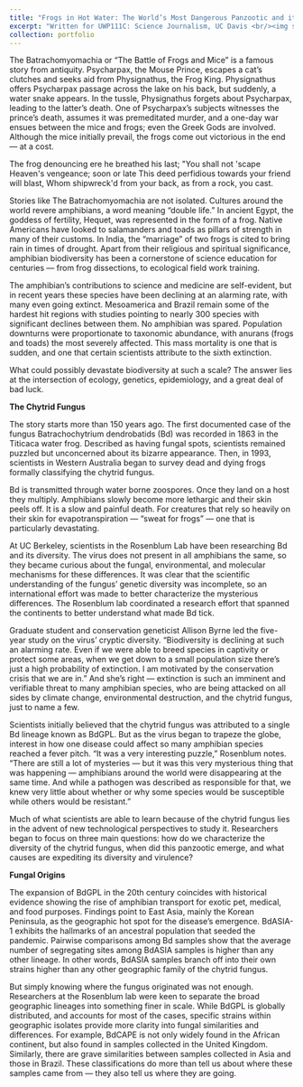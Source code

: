 ```yaml
---
title: "Frogs in Hot Water: The World’s Most Dangerous Panzootic and its Effect on Amphibian Biodiversity"
excerpt: "Written for UWP111C: Science Journalism, UC Davis <br/><img src='/images/monarch.jpg'>"
collection: portfolio
---
```


The Batrachomyomachia or “The Battle of Frogs and Mice” is a famous story from antiquity. Psycharpax, the Mouse Prince, escapes a cat’s clutches and seeks aid from Physignathus, the Frog King. Physignathus offers Psycharpax passage across the lake on his back, but suddenly, a water snake appears. In the tussle, Physignathus forgets about Psycharpax, leading to the latter’s death. One of Psycharpax’s subjects witnesses the prince’s death, assumes it was premeditated murder, and a one-day war ensues between the mice and frogs; even the Greek Gods are involved. Although the mice initially prevail, the frogs come out victorious in the end — at a cost. 

The frog denouncing ere he breathed his last;
"You shall not 'scape Heaven's vengeance; soon or late
This deed perfidious towards your friend will blast,
Whom shipwreck'd from your back, as from a rock, you cast.

Stories like The Batrachomyomachia are not isolated. Cultures around the world revere amphibians, a word meaning “double life.” In ancient Egypt, the goddess of fertility, Hequet, was represented in the form of a frog. Native Americans have looked to salamanders and toads as pillars of strength in many of their customs. In India, the “marriage” of two frogs is cited to bring rain in times of drought. Apart from their religious and spiritual significance, amphibian biodiversity has been a cornerstone of science education for centuries — from frog dissections, to ecological field work training. 

The amphibian’s contributions to science and medicine are self-evident, but in recent years these species have been declining at an alarming rate, with many even going extinct. Mesoamerica and Brazil remain some of the hardest hit regions with studies pointing to nearly 300 species with significant declines between them. No amphibian was spared. Population downturns were proportionate to taxonomic abundance, with anurans (frogs and toads) the most severely affected. This mass mortality is one that is sudden, and one that certain scientists attribute to the sixth extinction. 

What could possibly devastate biodiversity at such a scale? The answer lies at the intersection of ecology, genetics, epidemiology, and a great deal of bad luck. 

**The Chytrid Fungus** 

The story starts more than 150 years ago. The first documented case of the fungus Batrachochytrium dendrobatids (Bd) was recorded in 1863 in the Titicaca water frog. Described as having fungal spots, scientists remained puzzled but unconcerned about its bizarre appearance. Then, in 1993, scientists in Western Australia began to survey dead and dying frogs formally classifying the chytrid fungus. 

Bd is transmitted through water borne zoospores. Once they land on a host they multiply. Amphibians slowly become more lethargic and their skin peels off. It is a slow and painful death. For creatures that rely so heavily on their skin for evapotranspiration — “sweat for frogs” — one that is particularly devastating. 

At UC Berkeley, scientists in the Rosenblum Lab have been researching Bd and its diversity. The virus does not present in all amphibians the same, so they became curious about the fungal, environmental, and molecular mechanisms for these differences. It was clear that the scientific understanding of the fungus’ genetic diversity was incomplete, so an international effort was made to better characterize the mysterious differences. The Rosenblum lab coordinated a research effort that spanned the continents to better understand what made Bd tick.  

Graduate student and conservation geneticist Allison Byrne led the five-year study on the virus’ cryptic diversity. “Biodiversity is declining at such an alarming rate. Even if we were able to breed species in captivity or protect some areas, when we get down to a small population size there’s just a high probability of extinction. I am motivated by the conservation crisis that we are in.” And she’s right — extinction is such an imminent and verifiable threat to many amphibian species, who are being attacked on all sides by climate change, environmental destruction, and the chytrid fungus, just to name a few. 

Scientists initially believed that the chytrid fungus was attributed to a single Bd lineage known as BdGPL. But as the virus began to trapeze the globe, interest in how one disease could affect so many amphibian species reached a fever pitch. “It was a very interesting puzzle,” Rosenblum notes. “There are still a lot of mysteries — but it was this very mysterious thing that was happening — amphibians around the world were disappearing at the same time. And while a pathogen was described as responsible for that, we knew very little about whether or why some species would be susceptible while others would be resistant.”

Much of what scientists are able to learn because of the chytrid fungus lies in the advent of new technological perspectives to study it. Researchers began to focus on three main questions: how do we characterize the diversity of the chytrid fungus, when did this panzootic emerge, and what causes are expediting its diversity and virulence?

**Fungal Origins** 

The expansion of BdGPL in the 20th century coincides with historical evidence showing the rise of amphibian transport for exotic pet, medical, and food purposes. Findings point to East Asia, mainly the Korean Peninsula, as the geographic hot spot for the disease’s emergence. BdASIA-1 exhibits the hallmarks of an ancestral population that seeded the pandemic. Pairwise comparisons among Bd samples show that the average number of segregating sites among BdASIA samples is higher than any other lineage. In other words, BdASIA samples branch off into their own strains higher than any other geographic family of the chytrid fungus. 

But simply knowing where the fungus originated was not enough. Researchers at the Rosenblum lab were keen to separate the broad geographic lineages into something finer in scale. While BdGPL is globally distributed, and accounts for most of the cases, specific strains within geographic isolates provide more clarity into fungal similarities and differences. For example, BdCAPE is not only widely found in the African continent, but also found in samples collected in the United Kingdom. Similarly, there are grave similarities between samples collected in Asia and those in Brazil. These classifications do more than tell us about where these samples came from — they also tell us where they are going.

